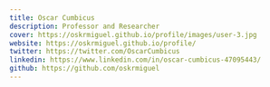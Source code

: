```yaml
---
title: Oscar Cumbicus
description: Professor and Researcher
cover: https://oskrmiguel.github.io/profile/images/user-3.jpg
website: https://oskrmiguel.github.io/profile/
twitter: https://twitter.com/OscarCumbicus
linkedin: https://www.linkedin.com/in/oscar-cumbicus-47095443/
github: https://github.com/oskrmiguel
---
```


<!-- Contribuciones:
- Patrocinio UNL Hackathon 2022
- Colaboración con FliSol Loja -->
